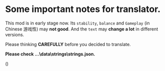 # Some important notes for translator.

This mod is in early stage now. 
Its `stability`, `balance` and `Gameplay` (in Chinese 游戏性) may **not good**.
And the `text` may **change a lot** in different versions.

Please thinking **CAREFULLY** before you decided to translate.

**Please check ...\data\strings\strings.json.**

()
